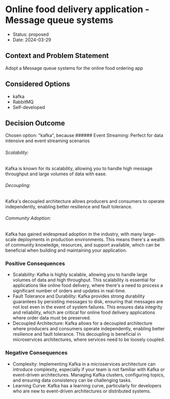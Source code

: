 # Online food delivery application - Message queue systems

* Status: proposed
* Date: 2024-03-29

## Context and Problem Statement

Adopt a Message queue systems for the online food ordering app

## Considered Options

* kafka
* RabbitMQ
* Self-developed

## Decision Outcome

Chosen option: "kafka", because ######  Event Streaming:
Perfect for data intensive and event streaming scenarios

###### Scalability:
 Kafka is known for its scalability, allowing you to handle high message throughput and large volumes of data with ease.

###### Decoupling:
Kafka's decoupled architecture allows producers and consumers to operate independently, enabling better resilience and fault tolerance. 

######  Community Adoption: 
Kafka has gained widespread adoption in the industry, with many large-scale deployments in production environments. This means there's a wealth of community knowledge, resources, and support available, which can be beneficial when building and maintaining your application.

### Positive Consequences

* Scalability: Kafka is highly scalable, allowing you to handle large volumes of data and high throughput. This scalability is essential for applications like online food delivery, where there's a need to process a significant number of orders and updates in real-time.
* Fault Tolerance and Durability: Kafka provides strong durability guarantees by persisting messages to disk, ensuring that messages are not lost even in the event of system failures. This ensures data integrity and reliability, which are critical for online food delivery applications where order data must be preserved.
* Decoupled Architecture: Kafka allows for a decoupled architecture where producers and consumers operate independently, enabling better resilience and fault tolerance. This decoupling is beneficial in microservices architectures, where services need to be loosely coupled.

### Negative Consequences

* Complexity: Implementing Kafka in a microservices architecture can introduce complexity, especially if your team is not familiar with Kafka or event-driven architectures. Managing Kafka clusters, configuring topics, and ensuring data consistency can be challenging tasks.
* Learning Curve: Kafka has a learning curve, particularly for developers who are new to event-driven architectures or distributed systems.
